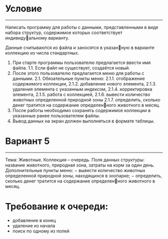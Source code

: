 # Условие
_________
Написать программу для работы с данными, представленными 
в виде набора структур, содержимое которых соответствует индивидуальному варианту. 

Данные считываются из файла и заносятся в указанную в варианте коллекцию из числа стандартных. 
1. При старте программы пользователю предлагается ввести имя файла. 
1.1. Если файл не существует, создаётся новый. 
2. После этого пользователю предлагается меню для работы с данными. 
2.1. Обязательные пункты меню: 
2.1.1. отображение содержимого коллекции, 
2.1.2. добавление нового элемента, 
2.1.3. удаления элемента с указанным индексом, 
2.1.4. корректировка элемента, 
2.1.5. работа с коллекцией, 
2.1.6. вывести количество животных определенной природной зоны
2.1.7. определить, сколько денег тратится на содержание определенного животного в месяц.
3. После работы необходимо сохранять содержимое коллекции в указанные ранее пользователем файлы. 
4. Вывод данных на экран должен выполняться в формате таблицы.

# Вариант 5
________
Тема: Животные.
Коллекция – очередь.
Поля данных структуры: название животного, природная зона, 
затраты на корм за один день. 
Дополнительные пункты меню:
− вывести количество животных определенной природной зоны, 
находящихся в зоопарке;
− определить, сколько денег тратится на содержание определенного животного в месяц.

# Требование к очереди:
- добавление в конец
- удаление из начала 
- поиск по одному из полей